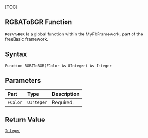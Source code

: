 [TOC]
## RGBAToBGR Function

`RGBAToBGR` Is a global function within the MyFbFramework, part of the freeBasic framework.
## Syntax

```freeBasic
Function RGBAToBGR(FColor As UInteger) As Integer
```

## Parameters

|Part|Type|Description|
| :------------ | :------------ | :------------ |
|`FColor`|[`UInteger`]("https://www.freebasic.net/wiki/KeyPgUInteger")|Required.|

## Return Value
[`Integer`]("https://www.freebasic.net/wiki/KeyPgInteger")

